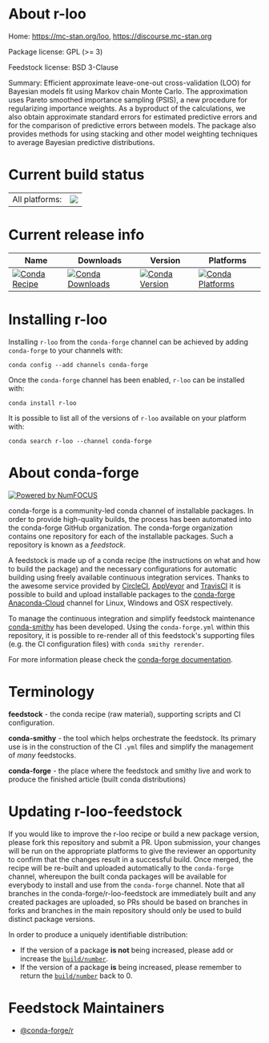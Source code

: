 About r-loo
===========

Home: https://mc-stan.org/loo, https://discourse.mc-stan.org

Package license: GPL (>= 3)

Feedstock license: BSD 3-Clause

Summary: Efficient approximate leave-one-out cross-validation (LOO) for Bayesian models fit using Markov chain Monte Carlo. The approximation uses Pareto smoothed importance sampling (PSIS), a new procedure for regularizing importance weights. As a byproduct of the calculations, we also obtain approximate standard errors for estimated predictive errors and for the comparison of predictive errors between models. The package also  provides methods for using stacking and other model weighting techniques  to average Bayesian predictive distributions.



Current build status
====================


<table><tr><td>All platforms:</td>
    <td>
      <a href="https://dev.azure.com/conda-forge/feedstock-builds/_build/latest?definitionId=1319&branchName=master">
        <img src="https://dev.azure.com/conda-forge/feedstock-builds/_apis/build/status/r-loo-feedstock?branchName=master">
      </a>
    </td>
  </tr>
</table>

Current release info
====================

| Name | Downloads | Version | Platforms |
| --- | --- | --- | --- |
| [![Conda Recipe](https://img.shields.io/badge/recipe-r--loo-green.svg)](https://anaconda.org/conda-forge/r-loo) | [![Conda Downloads](https://img.shields.io/conda/dn/conda-forge/r-loo.svg)](https://anaconda.org/conda-forge/r-loo) | [![Conda Version](https://img.shields.io/conda/vn/conda-forge/r-loo.svg)](https://anaconda.org/conda-forge/r-loo) | [![Conda Platforms](https://img.shields.io/conda/pn/conda-forge/r-loo.svg)](https://anaconda.org/conda-forge/r-loo) |

Installing r-loo
================

Installing `r-loo` from the `conda-forge` channel can be achieved by adding `conda-forge` to your channels with:

```
conda config --add channels conda-forge
```

Once the `conda-forge` channel has been enabled, `r-loo` can be installed with:

```
conda install r-loo
```

It is possible to list all of the versions of `r-loo` available on your platform with:

```
conda search r-loo --channel conda-forge
```


About conda-forge
=================

[![Powered by NumFOCUS](https://img.shields.io/badge/powered%20by-NumFOCUS-orange.svg?style=flat&colorA=E1523D&colorB=007D8A)](http://numfocus.org)

conda-forge is a community-led conda channel of installable packages.
In order to provide high-quality builds, the process has been automated into the
conda-forge GitHub organization. The conda-forge organization contains one repository
for each of the installable packages. Such a repository is known as a *feedstock*.

A feedstock is made up of a conda recipe (the instructions on what and how to build
the package) and the necessary configurations for automatic building using freely
available continuous integration services. Thanks to the awesome service provided by
[CircleCI](https://circleci.com/), [AppVeyor](https://www.appveyor.com/)
and [TravisCI](https://travis-ci.org/) it is possible to build and upload installable
packages to the [conda-forge](https://anaconda.org/conda-forge)
[Anaconda-Cloud](https://anaconda.org/) channel for Linux, Windows and OSX respectively.

To manage the continuous integration and simplify feedstock maintenance
[conda-smithy](https://github.com/conda-forge/conda-smithy) has been developed.
Using the ``conda-forge.yml`` within this repository, it is possible to re-render all of
this feedstock's supporting files (e.g. the CI configuration files) with ``conda smithy rerender``.

For more information please check the [conda-forge documentation](https://conda-forge.org/docs/).

Terminology
===========

**feedstock** - the conda recipe (raw material), supporting scripts and CI configuration.

**conda-smithy** - the tool which helps orchestrate the feedstock.
                   Its primary use is in the construction of the CI ``.yml`` files
                   and simplify the management of *many* feedstocks.

**conda-forge** - the place where the feedstock and smithy live and work to
                  produce the finished article (built conda distributions)


Updating r-loo-feedstock
========================

If you would like to improve the r-loo recipe or build a new
package version, please fork this repository and submit a PR. Upon submission,
your changes will be run on the appropriate platforms to give the reviewer an
opportunity to confirm that the changes result in a successful build. Once
merged, the recipe will be re-built and uploaded automatically to the
`conda-forge` channel, whereupon the built conda packages will be available for
everybody to install and use from the `conda-forge` channel.
Note that all branches in the conda-forge/r-loo-feedstock are
immediately built and any created packages are uploaded, so PRs should be based
on branches in forks and branches in the main repository should only be used to
build distinct package versions.

In order to produce a uniquely identifiable distribution:
 * If the version of a package **is not** being increased, please add or increase
   the [``build/number``](https://conda.io/docs/user-guide/tasks/build-packages/define-metadata.html#build-number-and-string).
 * If the version of a package **is** being increased, please remember to return
   the [``build/number``](https://conda.io/docs/user-guide/tasks/build-packages/define-metadata.html#build-number-and-string)
   back to 0.

Feedstock Maintainers
=====================

* [@conda-forge/r](https://github.com/conda-forge/r/)

